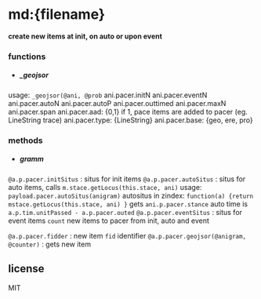
# md:{filename}
**create new items at init, on auto or upon event**

### functions

* ##### _geojsor
usage: `_geojsor(@ani, @prob`
 ani.pacer.initN
 ani.pacer.eventN
 ani.pacer.autoN
 ani.pacer.autoP
 ani.pacer.outtimed
 ani.pacer.maxN
 ani.pacer.span
	ani.pacer.aad: {0,1} if 1, pace items are added to pacer (eg. LineString trace)
	ani.pacer.type: {LineString}
	ani.pacer.base: {geo, ere, pro}


### methods

* ##### gramm
`@a.p.pacer.initSitus`  : situs for init items
`@a.p.pacer.autoSitus`  : situs for auto items, calls `m.stace.getLocus(this.stace, ani)`
usage: `payload.pacer.autoSitus(anigram)`
autositus in zindex: `function(a) {return mstace.getLocus(this.stace, ani) }` gets `ani.p.pacer.stance`
auto time is `a.p.tim.unitPassed - a.p.pacer.outed`
`@a.p.pacer.eventSitus` : situs for event items
`count` new items to pacer from init, auto and event

`@a.p.pacer.fidder`  : new item `fid` identifier
`@a.p.pacer.geojsor(@anigram, @counter)` : gets new item

## license
MIT